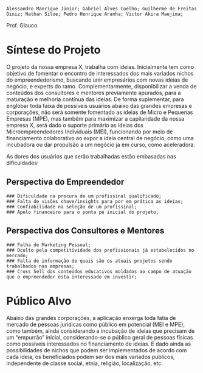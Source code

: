 	Alessandro Manrique Júnior; Gabriel Alves Coelho; Guilherme de Freitas Diniz; Nathan Siloe; Pedro Henrique Aranha; Victor Akira Maejima;

Prof. Glauco   


 
# Síntese do Projeto

O projeto da nossa empresa X, trabalha com ideias. Inicialmente tem como objetivo de fomentar o encontro de interessados dos mais variados nichos do empreendedorismo, buscando unir empresários com novas ideias de negócio, e experts do ramo. Complementarmente, disponibilizar a venda de conteúdos dos consultores e mentores previamente apurados, para a maturação e melhoria contínua das ideias.
De forma suplementar, para englobar toda faixa de possíveis usuários abaixo das grandes empresas e corporações, não será somente fomentado as ideias de Micro e Pequenas Empresas (MPE), mas também para maximizar a capilaridade da nossa empresa X, será dado o suporte primário as ideias dos Microempreendedores Individuais (MEI), funcionando por meio de financiamento colaborativo ao expor a ideia central de negócio, como uma incubadora ou dar propulsão a um negócio ja em curso, como aceleradora.

As dores dos usuários que serão trabalhadas estão embasadas nas dificuldades:
  ## Perspectiva do Empreendedor
    ### Dificuldade na procura de um profissinal qualificado;
    ### Falta de visões chave/insights para por em prática as ideias;
    ### Confiabilidade na seleção de um profissinal;
    ### Apelo financeiro para o ponta pé inicial do projeto;

  ## Perspectiva dos Consultores e Mentores
    ### Falha de Marketing Pessoal; 
    ### Oculto pela competitividade dos profissionais já estabelecidos no mercado;
    ### Falta de informação de quais são os atuais projetos sendo trabalhados nas empresas;
    ### Cross Sell dos conteúdos educativos moldados ao campo de atuação que o empreendedor esta interessado em investir;


# Público Alvo

Abaixo das grandes corporações, a aplicação enxerga toda fatia de mercado de pessoas jurídicas como público em potencial (MEI e MPE), como também, ainda considerando a incubação de ideias que precisam de um “empurrão” inicial, considerando-se o público geral de pessoas físicas como possiveis interessados no financiamento de ideias.
E dado ainda as possibilidades de nichos que podem ser implementados de acordo com cada ideia, os beneficiados podem ser dos mais variados públicos, independente de classe social, etnia, religião, localização, etc.
